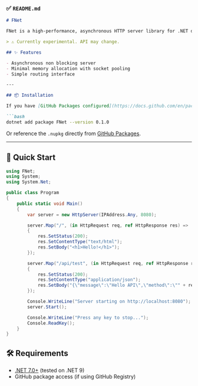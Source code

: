 
### ✅ `README.md`

````markdown
# FNet

FNet is a high-performance, asynchronous HTTP server library for .NET designed to handle unlimited concurrent connections using a socket pooling model. It is ideal for lightweight APIs, testing tools, and high-throughput scenarios.

> ⚠️ Currently experimental. API may change.

## ✨ Features

- Asynchronous non blocking server
- Minimal memory allocation with socket pooling
- Simple routing interface

---

## 📦 Installation

If you have [GitHub Packages configured](https://docs.github.com/en/packages/working-with-a-github-packages-registry/working-with-the-nuget-registry):

```bash
dotnet add package FNet --version 0.1.0
````

Or reference the `.nupkg` directly from [GitHub Packages](https://github.com/users/fuji-184/packages?tab=packages).

---

## 🚀 Quick Start

```csharp
using FNet;
using System;
using System.Net;

public class Program
{
    public static void Main()
    {
        var server = new HttpServer(IPAddress.Any, 8080);

        server.Map("/", (in HttpRequest req, ref HttpResponse res) =>
        {
            res.SetStatus(200);
            res.SetContentType("text/html");
            res.SetBody("<h1>Hello!</h1>");
        });

        server.Map("/api/test", (in HttpRequest req, ref HttpResponse res) =>
        {
            res.SetStatus(200);
            res.SetContentType("application/json");
            res.SetBody("{\"message\":\"Hello API\",\"method\":\"" + req.GetMethod() + "\"}");
        });

        Console.WriteLine("Server starting on http://localhost:8080");
        server.Start();

        Console.WriteLine("Press any key to stop...");
        Console.ReadKey();
    }
}
```

## 🛠 Requirements

* [.NET 7.0+](https://dotnet.microsoft.com/) (tested on .NET 9)
* GitHub package access (if using GitHub Registry)
